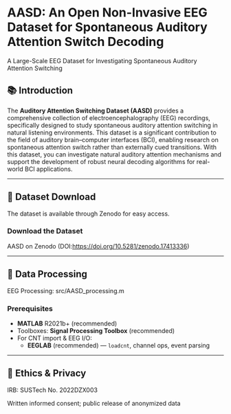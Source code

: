 # AASD: An Open Non-Invasive EEG Dataset for Spontaneous Auditory Attention Switch Decoding
A Large-Scale EEG Dataset for Investigating Spontaneous Auditory Attention Switching

## 📚 Introduction

The **Auditory Attention Switching Dataset (AASD)** provides a comprehensive collection of electroencephalography (EEG) recordings, specifically designed to study spontaneous auditory attention switching in natural listening environments. This dataset is a significant contribution to the field of auditory brain–computer interfaces (BCI), enabling research on spontaneous attention switch rather than externally cued transitions. With this dataset, you can investigate natural auditory attention mechanisms and support the development of robust neural decoding algorithms for real-world BCI applications.

---

## 🚀 Dataset Download

The dataset is available through Zenodo for easy access.
### Download the Dataset
AASD on Zenodo (DOI:https://doi.org/10.5281/zenodo.17413336)

---

## 📝 Data Processing

EEG Processing: src/AASD_processing.m

### Prerequisites

- **MATLAB** R2021b+ (recommended)
- Toolboxes: **Signal Processing Toolbox** (recommended)
- For CNT import & EEG I/O:
  - **EEGLAB** (recommended) — `loadcnt`, channel ops, event parsing

---
 
## 🔐 Ethics & Privacy

IRB: SUSTech No. 2022DZX003

Written informed consent; public release of anonymized data
